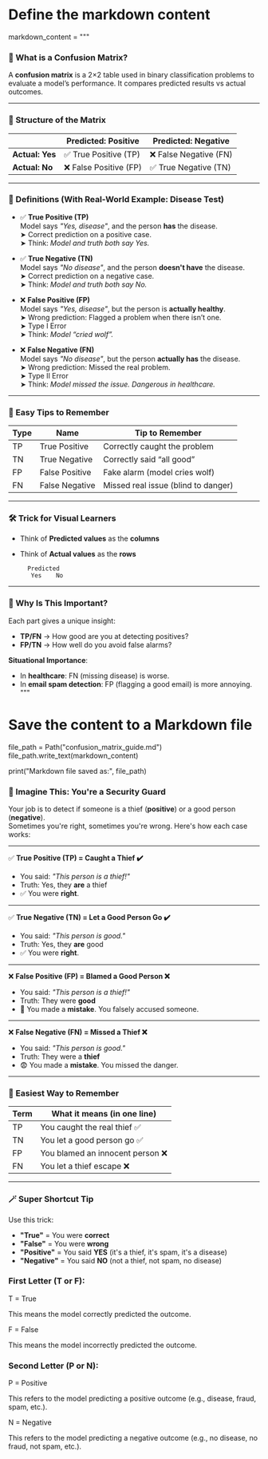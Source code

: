 

# Define the markdown content
markdown_content = """
### 📘 What is a Confusion Matrix?

A **confusion matrix** is a 2×2 table used in binary classification problems to evaluate a model’s performance. It compares predicted results vs actual outcomes.

---

### 🧱 Structure of the Matrix

|                 | Predicted: Positive | Predicted: Negative |
|-----------------|---------------------|---------------------|
| **Actual: Yes** | ✅ True Positive (TP)  | ❌ False Negative (FN) |
| **Actual: No**  | ❌ False Positive (FP) | ✅ True Negative (TN)  |

---

### 🧠 Definitions (With Real-World Example: Disease Test)

- ✅ **True Positive (TP)**  
  Model says *"Yes, disease"*, and the person **has** the disease.  
  ➤ Correct prediction on a positive case.  
  ➤ Think: *Model and truth both say Yes.*

- ✅ **True Negative (TN)**  
  Model says *"No disease"*, and the person **doesn't have** the disease.  
  ➤ Correct prediction on a negative case.  
  ➤ Think: *Model and truth both say No.*

- ❌ **False Positive (FP)**  
  Model says *"Yes, disease"*, but the person is **actually healthy**.  
  ➤ Wrong prediction: Flagged a problem when there isn’t one.  
  ➤ Type I Error  
  ➤ Think: *Model “cried wolf”.*

- ❌ **False Negative (FN)**  
  Model says *"No disease"*, but the person **actually has** the disease.  
  ➤ Wrong prediction: Missed the real problem.  
  ➤ Type II Error  
  ➤ Think: *Model missed the issue. Dangerous in healthcare.*

---

### 🎯 Easy Tips to Remember

| Type | Name            | Tip to Remember                     |
|------|------------------|--------------------------------------|
| TP   | True Positive    | Correctly caught the problem         |
| TN   | True Negative    | Correctly said “all good”            |
| FP   | False Positive   | Fake alarm (model cries wolf)        |
| FN   | False Negative   | Missed real issue (blind to danger)  |

---

### 🛠 Trick for Visual Learners

- Think of **Predicted values** as the **columns**
- Think of **Actual values** as the **rows**

        Predicted
         Yes    No


---

### 🧩 Why Is This Important?

Each part gives a unique insight:

- **TP/FN** → How good are you at detecting positives?
- **FP/TN** → How well do you avoid false alarms?

**Situational Importance**:
- In **healthcare**: FN (missing disease) is worse.
- In **email spam detection**: FP (flagging a good email) is more annoying.
"""

# Save the content to a Markdown file
file_path = Path("confusion_matrix_guide.md")
file_path.write_text(markdown_content)

print("Markdown file saved as:", file_path)


### 🎯 Imagine This: You're a Security Guard

Your job is to detect if someone is a thief (**positive**) or a good person (**negative**).  
Sometimes you're right, sometimes you're wrong. Here's how each case works:

---

✅ **True Positive (TP) = Caught a Thief ✔️**  
- You said: *"This person is a thief!"*  
- Truth: Yes, they **are** a thief  
- ✅ You were **right**.

---

✅ **True Negative (TN) = Let a Good Person Go ✔️**  
- You said: *"This person is good."*  
- Truth: Yes, they **are** good  
- ✅ You were **right**.

---

❌ **False Positive (FP) = Blamed a Good Person ❌**  
- You said: *"This person is a thief!"*  
- Truth: They were **good**  
- 🚨 You made a **mistake**. You falsely accused someone.

---

❌ **False Negative (FN) = Missed a Thief ❌**  
- You said: *"This person is good."*  
- Truth: They were a **thief**  
- 😨 You made a **mistake**. You missed the danger.

---

### 🧠 Easiest Way to Remember

| Term | What it means (in one line)         |
|------|--------------------------------------|
| TP   | You caught the real thief ✅         |
| TN   | You let a good person go ✅          |
| FP   | You blamed an innocent person ❌     |
| FN   | You let a thief escape ❌            |

---

### 🪄 Super Shortcut Tip

Use this trick:

- **"True"** = You were **correct**
- **"False"** = You were **wrong**
- **"Positive"** = You said **YES** (it's a thief, it's spam, it's a disease)
- **"Negative"** = You said **NO** (not a thief, not spam, no disease)


### First Letter (T or F):
T = True

This means the model correctly predicted the outcome.

F = False

This means the model incorrectly predicted the outcome.

### Second Letter (P or N):
P = Positive

This refers to the model predicting a positive outcome (e.g., disease, fraud, spam, etc.).

N = Negative

This refers to the model predicting a negative outcome (e.g., no disease, no fraud, not spam, etc.).